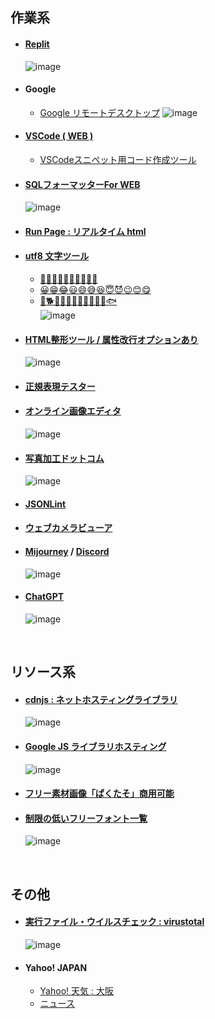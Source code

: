 ## 作業系

- #### [Replit](https://replit.com/)
  ![image](https://github.com/winofsql/subject/assets/1501327/893477e0-d095-490c-b27f-8aedcc44a445) 

- #### Google
  - [Google リモートデスクトップ](https://remotedesktop.google.com/access/)
    ![image](https://github.com/winofsql/subject/assets/1501327/932030a1-cb96-4eb5-b50e-cdf456d251f9) 

- #### [VSCode ( WEB )](https://vscode.dev/)
  - [VSCodeスニペット用コード作成ツール](https://migi.me/vsc_snippet/)

- #### [SQLフォーマッターFor WEB](https://atl2.net/webtool/sql%E3%83%95%E3%82%A9%E3%83%BC%E3%83%9E%E3%83%83%E3%82%BF%E3%83%BCfor-web/)
  ![image](https://github.com/winofsql/subject/assets/1501327/f0464e69-8fdf-49a6-b2f7-380f427afd34)

- #### [Run Page : リアルタイム html](http://toolbox.winofsql.jp/run-page.php)

- #### [utf8 文字ツール](http://lightbox.on.coocan.jp/html/utf8tool.php)
  - [🔴🔵🔶🔷🔸🔹🔺🔻🔼🔽](http://lightbox.on.coocan.jp/html/utf8tool.php?num=128308)
  - [😀😁😂😃😄😅😆😇😈😉😊😋](http://lightbox.on.coocan.jp/html/utf8tool.php?num=128512)
  - [🐔🐕🐖🐗🐘🐙🐚🐛🐜🐝🐞🐟](http://lightbox.on.coocan.jp/html/utf8tool.php?num=128020)\
![image](https://github.com/winofsql/subject/assets/1501327/faa8037d-17cd-4cc2-ad15-e0d309589713)


- #### [HTML整形ツール / 属性改行オプションあり](https://u670.com/pikamap/htmlseikei.php)
  ![image](https://user-images.githubusercontent.com/1501327/222334080-bd5ab527-732e-487f-94d9-0ff023c74c9d.png)

- #### [正規表現テスター](https://regex101.com/)

- #### [オンライン画像エディタ](https://pixlr.com/jp/x/?lang=jp-JP)
  ![image](https://github.com/winofsql/subject/assets/1501327/c3af22ce-36c0-42f4-9046-e8bac1ad3671)

- #### [写真加工ドットコム](https://www.photo-kako.com/)
  ![image](https://user-images.githubusercontent.com/1501327/222332224-3d3befe0-36a7-4f51-869a-91b48b2e2969.png)

- #### [JSONLint](https://jsonlint.com/)

- #### [ウェブカメラビューア](https://ja.webcamtests.com/viewer)

- #### [Mijourney](https://www.midjourney.com/) / [Discord](https://discord.com/)
  ![image](https://user-images.githubusercontent.com/1501327/222332518-90df30d9-0b97-4654-b02b-123f847f0310.png)

- #### [ChatGPT](https://chat.openai.com/)
  ![image](https://user-images.githubusercontent.com/1501327/222332932-6a656755-800b-4b0f-9615-736bc168c510.png)

<br>

## リソース系

- #### [cdnjs : ネットホスティングライブラリ](https://cdnjs.com/libraries)
  ![image](https://user-images.githubusercontent.com/1501327/222333057-b58b9aa6-f10e-424d-9385-bd5c852a9c90.png)

- #### [Google JS ライブラリホスティング](https://developers.google.com/speed/libraries/)
  ![image](https://user-images.githubusercontent.com/1501327/222333373-03da08bc-a949-43b8-991f-b63d6efe6023.png)

- #### [フリー素材画像「ぱくたそ」商用可能](https://www.pakutaso.com/)

- #### [制限の低いフリーフォント一覧](http://lightbox.on.coocan.jp/html/freefont_list.php)
  ![image](https://user-images.githubusercontent.com/1501327/222333146-ce1cbe59-3c31-4459-b3f1-7b4cfa411b22.png)

<br>

## その他

- #### [実行ファイル・ウイルスチェック : virustotal](https://www.virustotal.com/gui/home/upload)
  ![image](https://user-images.githubusercontent.com/1501327/222333467-135399e8-cdfe-421c-8637-72305cd7ab77.png)

- #### Yahoo! JAPAN
  - [Yahoo! 天気 : 大阪](https://weather.yahoo.co.jp/weather/jp/27/6200.html)
  - [ニュース](https://news.yahoo.co.jp/topics)

